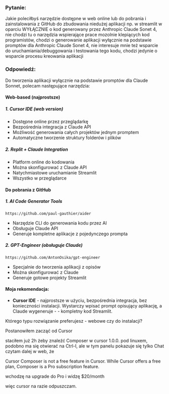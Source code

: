 ### Pytanie:

Jakie poleciłbyś narzędzie dostępne w web online lub do pobrania i zainstalowania z GitHub do zbudowania niedużej aplikacji np. w streamlit w oparciu WYŁĄCZNIE o kod generowany przez Anthropic Claude Sonet 4, nie chodzi tu o narzędzia wspierające prace mozolnie klepiących kod programistów, chodzi o generowanie aplikacji wyłącznie na podstawie promptów dla Anthropic Claude Sonet 4, nie interesuje mnie też wsparcie do uruchamiania/debuggowania i testowania tego kodu, chodzi jedynie o wsparcie procesu kreowania aplikacji

### Odpowiedź:

Do tworzenia aplikacji wyłącznie na podstawie promptów dla Claude Sonnet, polecam następujące narzędzia:

#### Web-based (najprostsze)

##### 1. Cursor IDE (web version)
- Dostępne online przez przeglądarkę
- Bezpośrednia integracja z Claude API
- Możliwość generowania całych projektów jednym promptem
- Automatyczne tworzenie struktury folderów i plików

##### 2. Replit + Claude Integration
- Platform online do kodowania
- Można skonfigurować z Claude API
- Natychmiastowe uruchamianie Streamlit
- Wszystko w przeglądarce

#### Do pobrania z GitHub

##### 1. AI Code Generator Tools
```
https://github.com/paul-gauthier/aider
```
- Narzędzie CLI do generowania kodu przez AI
- Obsługuje Claude API
- Generuje kompletne aplikacje z pojedynczego prompta

##### 2. GPT-Engineer (obsługuje Claude)
```
https://github.com/AntonOsika/gpt-engineer
```
- Specjalnie do tworzenia aplikacji z opisów
- Można skonfigurować z Claude
- Generuje gotowe projekty Streamlit

#### Moja rekomendacja:
- **Cursor IDE** - najprostsze w użyciu, bezpośrednia integracja, bez konieczności instalacji. Wystarczy wpisać prompt opisujący aplikację, a Claude wygeneruje - - kompletny kod Streamlit.

Którego typu rozwiązanie preferujesz - webowe czy do instalacji?



Postanowiłem zacząć od Cursor

staciłem już 2h żeby znaleźć Composer w cursor 1.0.0. pod linuxem,
podobno ma się otwierać na Ctrl-I, ale w tym panelu pokazuje się tylko Chat
czytam dalej w web, że 

Cursor Composer is not a free feature in Cursor.
While Cursor offers a free plan, Composer is a Pro subscription feature. 

wchodzę na upgrade do Pro i widzę $20/month

więc cursor na razie odpuszczam.